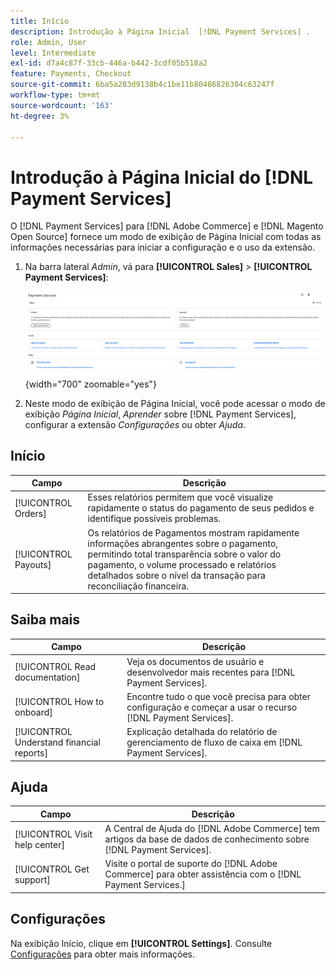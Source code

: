 ```yaml
---
title: Início
description: Introdução à Página Inicial  [!DNL Payment Services] .
role: Admin, User
level: Intermediate
exl-id: d7a4c87f-33cb-446a-b442-3cdf05b518a2
feature: Payments, Checkout
source-git-commit: 6ba5a283d9138b4c1be11b80486826304c63247f
workflow-type: tm+mt
source-wordcount: '163'
ht-degree: 3%

---
```


# Introdução à Página Inicial do [!DNL Payment Services]

O [!DNL Payment Services] para [!DNL Adobe Commerce] e [!DNL Magento Open Source] fornece um modo de exibição de Página Inicial com todas as informações necessárias para iniciar a configuração e o uso da extensão.

1. Na barra lateral _Admin_, vá para **[!UICONTROL Sales]** > **[!UICONTROL Payment Services]**:

   ![Modo de exibição de página inicial](assets/home-view.png){width="700" zoomable="yes"}

1. Neste modo de exibição de Página Inicial, você pode acessar o modo de exibição _Página Inicial_, _Aprender_ sobre [!DNL Payment Services], configurar a extensão _Configurações_ ou obter _Ajuda_.

## Início

| Campo | Descrição |
|---|---|
| [!UICONTROL Orders] | Esses relatórios permitem que você visualize rapidamente o status do pagamento de seus pedidos e identifique possíveis problemas. |
| [!UICONTROL Payouts] | Os relatórios de Pagamentos mostram rapidamente informações abrangentes sobre o pagamento, permitindo total transparência sobre o valor do pagamento, o volume processado e relatórios detalhados sobre o nível da transação para reconciliação financeira. |

## Saiba mais

| Campo | Descrição |
|---|---|
| [!UICONTROL Read documentation] | Veja os documentos de usuário e desenvolvedor mais recentes para [!DNL Payment Services]. |
| [!UICONTROL How to onboard] | Encontre tudo o que você precisa para obter configuração e começar a usar o recurso [!DNL Payment Services]. |
| [!UICONTROL Understand financial reports] | Explicação detalhada do relatório de gerenciamento de fluxo de caixa em [!DNL Payment Services]. |

## Ajuda

| Campo | Descrição |
|---|---|
| [!UICONTROL Visit help center] | A Central de Ajuda do [!DNL Adobe Commerce] tem artigos da base de dados de conhecimento sobre [!DNL Payment Services]. |
| [!UICONTROL Get support] | Visite o portal de suporte do [!DNL Adobe Commerce] para obter assistência com o [!DNL Payment Services.] |

## Configurações

Na exibição Início, clique em **[!UICONTROL Settings]**. Consulte [Configurações](settings.md) para obter mais informações.
